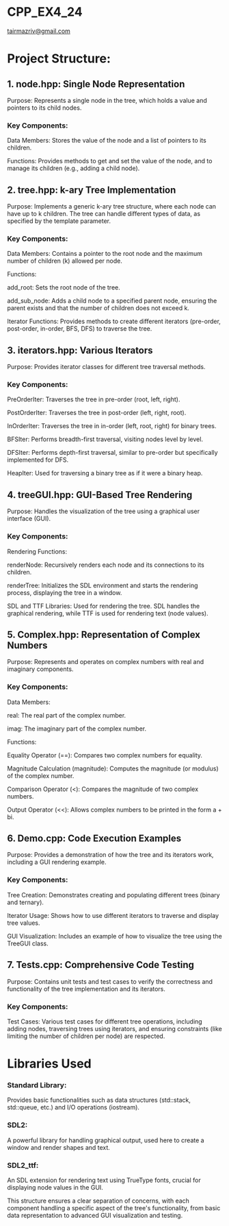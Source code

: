 # CPP_EX4_24

tairmazriv@gmail.com

# Project Structure:

## 1. node.hpp: Single Node Representation
   
Purpose: Represents a single node in the tree, which holds a value and pointers to its child nodes.

### Key Components:

Data Members: Stores the value of the node and a list of pointers to its children.

Functions: Provides methods to get and set the value of the node, and to manage its children (e.g., adding a child node).

## 2. tree.hpp: k-ary Tree Implementation
Purpose: Implements a generic k-ary tree structure, where each node can have up to k children. The tree can handle different types of data, as specified by the template parameter.

### Key Components:

Data Members: Contains a pointer to the root node and the maximum number of children (k) allowed per node.

Functions:

add_root: Sets the root node of the tree.

add_sub_node: Adds a child node to a specified parent node, ensuring the parent exists and that the number of children does not exceed k.

Iterator Functions: Provides methods to create different iterators (pre-order, post-order, in-order, BFS, DFS) to traverse the tree.

## 3. iterators.hpp: Various Iterators
   
Purpose: Provides iterator classes for different tree traversal methods.

### Key Components:

PreOrderIter: Traverses the tree in pre-order (root, left, right).

PostOrderIter: Traverses the tree in post-order (left, right, root).

InOrderIter: Traverses the tree in in-order (left, root, right) for binary trees.

BFSIter: Performs breadth-first traversal, visiting nodes level by level.

DFSIter: Performs depth-first traversal, similar to pre-order but specifically implemented for DFS.

HeapIter: Used for traversing a binary tree as if it were a binary heap.

## 4. treeGUI.hpp: GUI-Based Tree Rendering
   
Purpose: Handles the visualization of the tree using a graphical user interface (GUI).

### Key Components:

Rendering Functions:

renderNode: Recursively renders each node and its connections to its children.

renderTree: Initializes the SDL environment and starts the rendering process, displaying the tree in a window.

SDL and TTF Libraries: Used for rendering the tree. SDL handles the graphical rendering, while TTF is used for rendering text (node values).

## 5. Complex.hpp: Representation of Complex Numbers

Purpose: Represents and operates on complex numbers with real and imaginary components. 

### Key Components:

Data Members:

real: The real part of the complex number.

imag: The imaginary part of the complex number.

Functions:

Equality Operator (==): Compares two complex numbers for equality.

Magnitude Calculation (magnitude): Computes the magnitude (or modulus) of the complex number.

Comparison Operator (<): Compares the magnitude of two complex numbers.

Output Operator (<<): Allows complex numbers to be printed in the form a + bi.

## 6. Demo.cpp: Code Execution Examples
    
Purpose: Provides a demonstration of how the tree and its iterators work, including a GUI rendering example.

### Key Components:

Tree Creation: Demonstrates creating and populating different trees (binary and ternary).

Iterator Usage: Shows how to use different iterators to traverse and display tree values.

GUI Visualization: Includes an example of how to visualize the tree using the TreeGUI class.

## 7. Tests.cpp: Comprehensive Code Testing

Purpose: Contains unit tests and test cases to verify the correctness and functionality of the tree implementation and its iterators.

### Key Components:

Test Cases: Various test cases for different tree operations, including adding nodes, traversing trees using iterators, and ensuring constraints (like limiting the number of children per node) are respected.

# Libraries Used
### Standard Library:
 Provides basic functionalities such as data structures (std::stack, std::queue, etc.) and I/O operations (iostream).

### SDL2:
 A powerful library for handling graphical output, used here to create a window and render shapes and text.

### SDL2_ttf:
 An SDL extension for rendering text using TrueType fonts, crucial for displaying node values in the GUI.

This structure ensures a clear separation of concerns, with each component handling a specific aspect of the tree's functionality, from basic data representation to advanced GUI visualization and testing.
